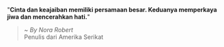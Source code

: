 "**Cinta dan keajaiban memiliki persamaan besar. Keduanya memperkaya jiwa dan mencerahkan hati.**"

> ~ _By Nora Robert_  
Penulis dari Amerika Serikat
